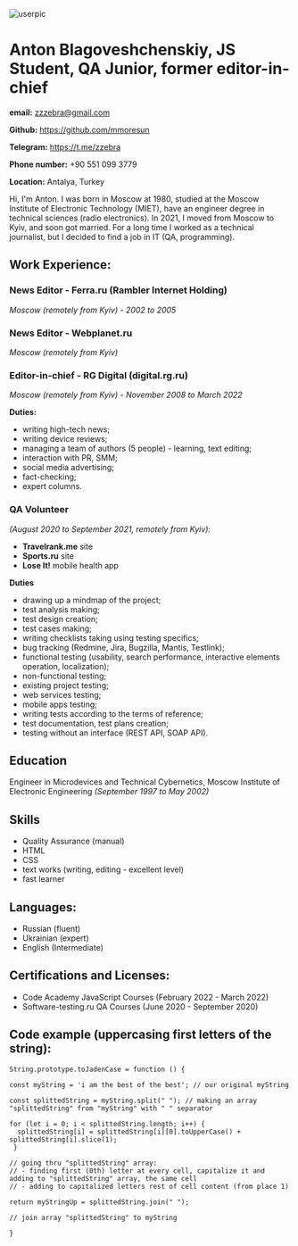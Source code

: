 ![userpic](https://fastly.4sqi.net/img/user/260x260/ASDNPYERKO3QAIS0.jpg)
# **Anton Blagoveshchenskiy, JS Student, QA Junior, former editor-in-chief**

**email:** <zzzebra@gmail.com>

**Github:** <https://github.com/mmoresun>
 
**Telegram:** <https://t.me/zzebra>

**Phone number:** +90 551 099 3779

**Location:** Antalya, Turkey

Hi, I'm Anton. I was born in Moscow at 1980, studied at the Moscow Institute of Electronic Technology (MIET), have an engineer degree in technical sciences (radio electronics). In 2021, I moved from Moscow to Kyiv, and soon got married. For a long time I worked as a technical journalist, but I decided to find a job in IT (QA, programming). 

## **Work Experience:**

### **News Editor - Ferra.ru (Rambler Internet Holding)**

_Moscow (remotely from Kyiv) - 2002 to 2005_

### **News Editor - Webplanet.ru**

_Moscow (remotely from Kyiv)_

### **Editor-in-chief - RG Digital (digital.rg.ru)**

_Moscow (remotely from Kyiv) - November 2008 to March 2022_

**Duties:**

- writing high-tech news; 
- writing device reviews; 
- managing a team of authors (5 people) - learning, text editing;
- interaction with PR, SMM;
- social media advertising; 
- fact-checking;
- expert columns.

### **QA Volunteer**

_(August 2020 to September 2021, remotely from Kyiv):_

- **Travelrank.me** site
- **Sports.ru** site
- **Lose It!** mobile health app 

**Duties**

- drawing up a mindmap of the project;
- test analysis making;
- test design creation;
- test cases making;
- writing checklists taking using testing specifics;
- bug tracking (Redmine, Jira, Bugzilla, Mantis, Testlink);
- functional testing (usability, search performance, interactive elements operation, localization);
- non-functional testing;
- existing project testing;
- web services testing;
- mobile apps testing; 
- writing tests according to the terms of reference;
- test documentation, test plans creation;
- testing without an interface (REST API, SOAP API).

## **Education**

Engineer in Microdevices and Technical Cybernetics, Moscow Institute of Electronic Engineering
_(September 1997 to May 2002)_

## **Skills**

- Quality Assurance (manual)
- HTML 
- CSS
- text works (writing, editing - excellent level)
- fast learner

## **Languages:** 
- Russian (fluent)
- Ukrainian (expert)
- English (Intermediate)

## **Certifications and Licenses**:

- Code Academy JavaScript Courses (February 2022 - March 2022)
- Software-testing.ru QA Courses (June 2020 - September 2020)

## **Code example (uppercasing first letters of the string):** 
```
String.prototype.toJadenCase = function () {

const myString = 'i am the best of the best'; // our original myString

const splittedString = myString.split(" "); // making an array "splittedString" from "myString" with " " separator

for (let i = 0; i < splittedString.length; i++) {
  splittedString[i] = splittedString[i][0].toUpperCase() + splittedString[i].slice(1);
 }

// going thru "splittedString" array:
// - finding first (0th) letter at every cell, capitalize it and adding to "splittedString" array, the same cell 
// - adding to capitalized letters rest of cell content (from place 1)

return myStringUp = splittedString.join(" ");

// join array "splittedString" to myString

}
```
